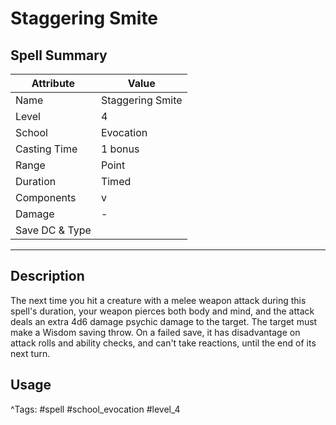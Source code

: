 # Staggering Smite

## Spell Summary

| Attribute        | Value                  |
|------------------|------------------------|
| Name             | Staggering Smite                 |
| Level            | 4                |
| School           | Evocation          |
| Casting Time     | 1 bonus              |
| Range            | Point            |
| Duration         | Timed             |
| Components       | v             |
| Damage           | -               |
| Save DC & Type   |              |

---

## Description

The next time you hit a creature with a melee weapon attack during this spell's duration, your weapon pierces both body and mind, and the attack deals an extra 4d6 damage psychic damage to the target. The target must make a Wisdom saving throw. On a failed save, it has disadvantage on attack rolls and ability checks, and can't take reactions, until the end of its next turn.

## Usage


^Tags: #spell #school_evocation #level_4